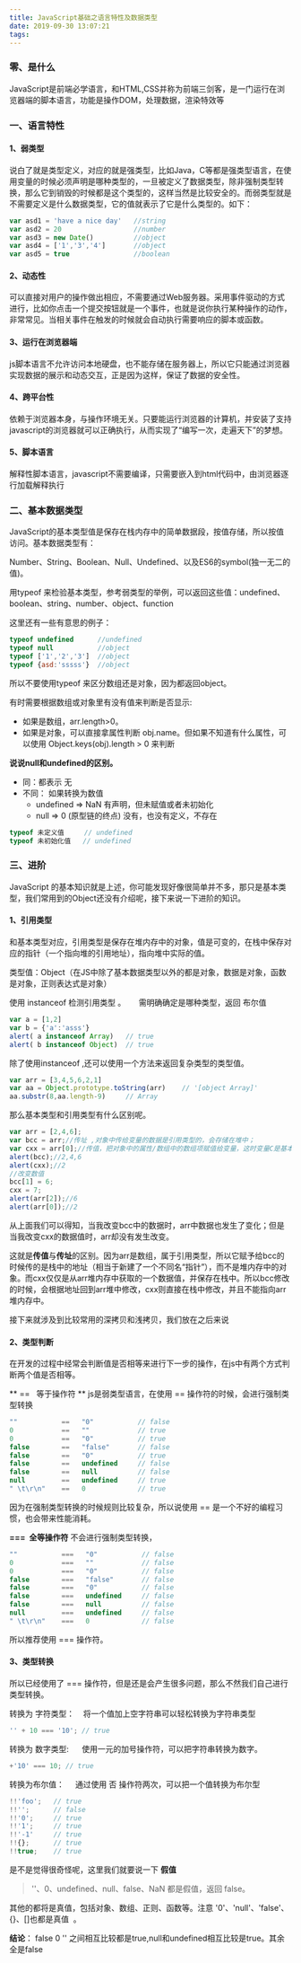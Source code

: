 ```yaml
---
title: JavaScript基础之语言特性及数据类型
date: 2019-09-30 13:07:21
tags:
---
```


### 零、是什么
 JavaScript是前端必学语言，和HTML,CSS并称为前端三剑客，是一门运行在浏览器端的脚本语言，功能是操作DOM，处理数据，渲染特效等
### 一、语言特性

#### 1、弱类型
说白了就是类型定义，对应的就是强类型，比如Java，C等都是强类型语言，在使用变量的时候必须声明是哪种类型的，一旦被定义了数据类型，除非强制类型转换，那么它到销毁的时候都是这个类型的，这样当然是比较安全的。而弱类型就是不需要定义是什么数据类型，它的值就表示了它是什么类型的。如下：
```js
var asd1 = 'have a nice day'   //string
var asd2 = 20                  //number
var asd3 = new Date()          //object
var asd4 = ['1','3','4']       //object
var asd5 = true                //boolean

```
    
#### 2、动态性
可以直接对用户的操作做出相应，不需要通过Web服务器。采用事件驱动的方式进行，比如你点击一个提交按钮就是一个事件，也就是说你执行某种操作的动作，非常常见。当相关事件在触发的时候就会自动执行需要响应的脚本或函数。
 
#### 3、运行在浏览器端
js脚本语言不允许访问本地硬盘，也不能存储在服务器上，所以它只能通过浏览器实现数据的展示和动态交互，正是因为这样，保证了数据的安全性。

#### 4、跨平台性
依赖于浏览器本身，与操作环境无关。只要能运行浏览器的计算机，并安装了支持javascript的浏览器就可以正确执行，从而实现了“编写一次，走遍天下”的梦想。

#### 5、脚本语言
解释性脚本语言，javascript不需要编译，只需要嵌入到html代码中，由浏览器逐行加载解释执行

### 二、基本数据类型
JavaScript的基本类型值是保存在栈内存中的简单数据段，按值存储，所以按值访问。基本数据类型有：

Number、String、Boolean、Null、Undefined、以及ES6的symbol(独一无二的值)。

用typeof 来检验基本类型，参考弱类型的举例，可以返回这些值：undefined、boolean、string、number、object、function

这里还有一些有意思的例子：
```js
typeof undefined      //undefined
typeof null           //object
typeof ['1','2','3']  //object
typeof {asd:'sssss'}  //object

```

所以不要使用typeof 来区分数组还是对象，因为都返回object。

有时需要根据数组或对象里有没有值来判断是否显示:
+ 如果是数组，arr.length>0。
+ 如果是对象，可以直接拿属性判断 obj.name。但如果不知道有什么属性，可以使用 Object.keys(obj).length > 0 来判断

**说说null和undefined的区别。**
+ 同：都表示 无
+ 不同： 如果转换为数值
    + undefined => NaN 有声明，但未赋值或者未初始化
    + null => 0 (原型链的终点) 没有，也没有定义，不存在

```js
typeof 未定义值     // undefined
typeof 未初始化值   // undefined

```

### 三、进阶
JavaScript 的基本知识就是上述，你可能发现好像很简单并不多，那只是基本类型，我们常用到的Object还没有介绍呢，接下来说一下进阶的知识。

#### 1、引用类型
和基本类型对应，引用类型是保存在堆内存中的对象，值是可变的，在栈中保存对应的指针（一个指向堆的引用地址），指向堆中实际的值。

类型值：Object（在JS中除了基本数据类型以外的都是对象，数据是对象，函数是对象，正则表达式是对象）

使用 instanceof 检测引用类型 。      需明确确定是哪种类型，返回 布尔值

```js
var a = [1,2]
var b = {'a':'asss'}
alert( a instanceof Array)   // true
alert( b instanceof Object)  // true 

```
除了使用instanceof ,还可以使用一个方法来返回复杂类型的类型值。

```js
var arr = [3,4,5,6,2,1]
var aa = Object.prototype.toString(arr)    // '[object Array]'
aa.substr(8,aa.length-9)     // Array

```

那么基本类型和引用类型有什么区别呢。

```js
var arr = [2,4,6];
var bcc = arr;//传址 ,对象中传给变量的数据是引用类型的，会存储在堆中；
var cxx = arr[0];//传值，把对象中的属性/数组中的数组项赋值给变量，这时变量C是基本数据类型，存储在栈内存中；改变栈中的数据不会影响堆中的数据
alert(bcc);//2,4,6
alert(cxx);//2
//改变数值 
bcc[1] = 6;
cxx = 7;
alert(arr[2]);//6
alert(arr[0]);//2

```
 从上面我们可以得知，当我改变bcc中的数据时，arr中数据也发生了变化；但是当我改变cxx的数据值时，arr却没有发生改变。
 
  这就是**传值**与**传址**的区别。因为arr是数组，属于引用类型，所以它赋予给bcc的时候传的是栈中的地址（相当于新建了一个不同名“指针”），而不是堆内存中的对象。而cxx仅仅是从arr堆内存中获取的一个数据值，并保存在栈中。所以bcc修改的时候，会根据地址回到arr堆中修改，cxx则直接在栈中修改，并且不能指向arr堆内存中。
  
  接下来就涉及到比较常用的深拷贝和浅拷贝，我们放在之后来说
  
#### 2、类型判断
在开发的过程中经常会判断值是否相等来进行下一步的操作，在js中有两个方式判断两个值是否相等。

** ==   等于操作符 **
js是弱类型语言，在使用 == 操作符的时候，会进行强制类型转换

```js
""           ==   "0"           // false
0            ==   ""            // true
0            ==   "0"           // true
false        ==   "false"       // false
false        ==   "0"           // true
false        ==   undefined     // false
false        ==   null          // false
null         ==   undefined     // true
" \t\r\n"    ==   0             // true

```
因为在强制类型转换的时候规则比较复杂，所以说使用 == 是一个不好的编程习惯，也会带来性能消耗。

**===  全等操作符**
不会进行强制类型转换，

```js
""           ===   "0"           // false
0            ===   ""            // false
0            ===   "0"           // false
false        ===   "false"       // false
false        ===   "0"           // false
false        ===   undefined     // false
false        ===   null          // false
null         ===   undefined     // false
" \t\r\n"    ===   0             // false

```

所以推荐使用 === 操作符。

#### 3、类型转换
 所以已经使用了 === 操作符，但是还是会产生很多问题，那么不然我们自己进行类型转换。

 转换为 字符类型：    将一个值加上空字符串可以轻松转换为字符串类型
 
 ```js
 '' + 10 === '10'; // true
 ```
 
 转换为 数字类型:      使用一元的加号操作符，可以把字符串转换为数字。
 
 ```js
 +'10' === 10; // true
 ```
 
 转换为布尔值：     通过使用 否 操作符两次，可以把一个值转换为布尔型
 
```js
!!'foo';   // true
!!'';      // false
!!'0';     // true
!!'1';     // true
!!'-1'     // true
!!{};      // true
!!true;    // true

```

是不是觉得很奇怪呢，这里我们就要说一下 **假值**

> ''、0、undefined、null、false、NaN 都是假值，返回 false。

其他的都将是真值，包括对象、数组、正则、函数等。注意 '0'、'null'、'false'、{}、[]也都是真值  。 

**结论**： false 0 '' 之间相互比较都是true,null和undefined相互比较是true。其余全是false